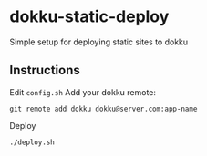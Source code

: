 # dokku-static-deploy
Simple setup for deploying static sites to dokku

## Instructions

Edit `config.sh`
Add your dokku remote:

  `git remote add dokku dokku@server.com:app-name`
  
Deploy

  `./deploy.sh`
